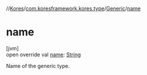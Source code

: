 //[Kores](../../../index.md)/[com.koresframework.kores.type](../index.md)/[Generic](index.md)/[name](name.md)

# name

[jvm]\
open override val [name](name.md): [String](https://kotlinlang.org/api/latest/jvm/stdlib/kotlin/-string/index.html)

Name of the generic type.
